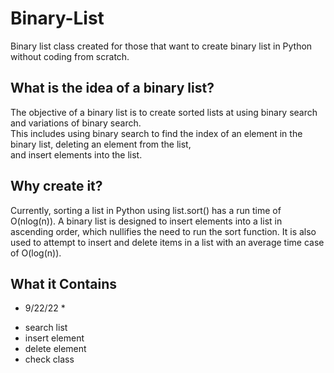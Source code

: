 # Binary-List
Binary list class created for those that want to create binary list in Python without coding from scratch.

## What is the idea of a binary list?
The objective of a binary list is to create sorted lists at using binary search and variations of binary search.\
This includes using binary search to find the index of an element in the binary list, deleting an element from the list,\
and insert elements into the list.

## Why create it?
Currently, sorting a list in Python using list.sort() has a run time of O(nlog(n)). A binary list is designed to insert elements into a list in ascending order, which nullifies the need to run the sort function. It is also used to attempt to insert and delete items in a list with an average time case of O(log(n)).

## What it Contains
* 9/22/22 *

- search list
- insert element
- delete element
- check class
